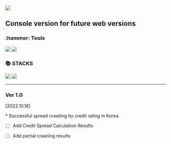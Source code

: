 <img src="https://capsule-render.vercel.app/api?type=waving&color=auto&height=100&section=header&text=FinanceInfoConsole&fontSize=30" />

## Console version for future web versions

<div align=left><h3>:hammer: Tools</h3></div>
<div align=left>
  <img src="https://img.shields.io/badge/Eclipse IDE-2C2255?style=flat&logo=Eclipse IDE&logoColor=white"/>
  <img src="https://img.shields.io/badge/github-181717?style=flat&logo=github&logoColor=white">
</div>

<div align=left><h3>📚 STACKS</h3></div>
<div align=left>
  <img src="https://img.shields.io/badge/Java-007396?style=flat&logo=Java&logoColor=white">
  <img src="https://img.shields.io/badge/Spring-6DB33F?style=flat&logo=Spring&logoColor=white"/>
</div>

***

<h3>Ver 1.0</h3>


[2022.10.16]
<div>
* Successful spread crawling by credit rating in Korea
</div>

- [ ] Add Credit Spread Calculation Results

- [ ] Add partial crawling results
